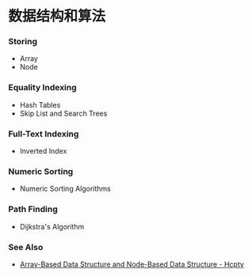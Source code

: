 # 数据结构和算法

### Storing
- Array
- Node

### Equality Indexing
- Hash Tables
- Skip List and Search Trees

### Full-Text Indexing
- Inverted Index

### Numeric Sorting
- Numeric Sorting Algorithms

### Path Finding
- Dijkstra's Algorithm

### See Also
- [Array-Based Data Structure and Node-Based Data Structure - Hcpty](https://github.com/Hcpty/array-based-data-structure-and-node-based-data-structure)

